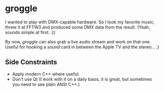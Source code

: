 # groggle

I wanted to play with DMX-capable hardware. So I took my favorite music, threw
it at FFTW3 and produced some DMX data from the result. (Yeah, sounds simple
at first. :))

By now, *groggle* can also grab a live audio stream and work on that one. Useful
for hooking a sound card in between the Apple TV and the stereo... ;)

## Side Constraints
- Apply modern C++ where useful.
- Don't use Qt (I work with it on a daily basis, it is great, but sometimes you need to see plain ANSI C++.)
